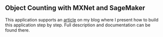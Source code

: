 ## Object Counting with MXNet and SageMaker

This application supports an [article](https://cosminsanda.com/posts/counting-object-with-mxnet-and-sagemaker/) on my blog where I present how to build this application step by step. Full description and documentation can be found there.
